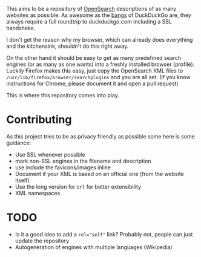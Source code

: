 This aims to be a repository of
[OpenSearch](http://www.opensearch.org/Specifications/OpenSearch/1.1)
descriptions of as many websites as possible.
As awesome as the [bangs](https://duckduckgo.com/bang.html) of DuckDuckGo are,
they always require a full roundtrip to duckduckgo.com including a SSL
handshake.

I don't get the reason why my browser, which can already does everything and
the kitchensink, shouldn't do this right away.

On the other hand it should be easy to get as many predefined search engines
(or as many as one wants) into a freshly installed browser (profile).
Luckily Firefox makes this easy, just copy the OpenSearch XML files to
`/usr/lib/firefox/browser/searchplugins` and you are all set.
(If you know instructions for Chrome, please document it and open a pull
request)

This is where this repository comes into play.

# Contributing

As this project tries to be as privacy friendly as possible some here is some
guidance:

* Use SSL whenever possible
* mark non-SSL engines in the filename and description
* use include the favicons/images inline
* Document if your XML is based on an official one (from the website itself)
* Use the long version for `Url` for better extensibility
* XML namespaces

# TODO

* Is it a good idea to add a `rel="self"` link? Probably not, people can just
  update the repository
* Autogeneration of engines with multiple languages (Wikipedia)
